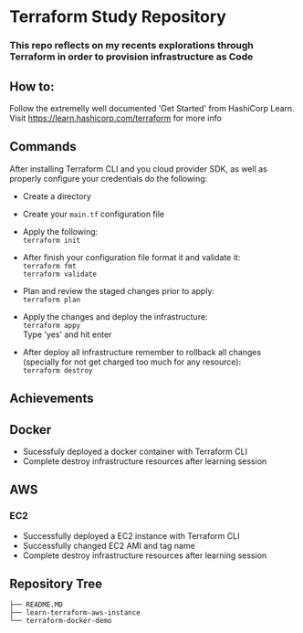 # Terraform Study Repository

### This repo reflects on my recents explorations through Terraform in order to provision infrastructure as Code

## How to:
Follow the extremelly well documented 'Get Started' from HashiCorp Learn. <br/>
Visit https://learn.hashicorp.com/terraform for more info

## Commands
After installing Terraform CLI and you cloud provider SDK, as well as properly configure your credentials do the following:

* Create a directory
* Create your `main.tf` configuration file

* Apply the following: <br/>
`terraform init`

* After finish your configuration file format it and validate it: <br/>
`terraform fmt` <br/>
`terraform validate`

* Plan and review the staged changes prior to apply: <br/>
`terraform plan`

* Apply the changes and deploy the infrastructure: <br/>
`terraform appy` <br/>
Type 'yes' and hit enter

* After deploy all infrastructure remember to rollback all changes (specially for not get charged too much for any resource): <br/>
`terraform destroy`

## Achievements
## Docker
* Sucessfuly deployed a docker container with Terraform CLI
* Complete destroy infrastructure resources after learning session

## AWS
### EC2
* Successfully deployed a EC2 instance with Terraform CLI
* Successfully changed EC2 AMI and tag name
* Complete destroy infrastructure resources after learning session

## Repository Tree
```
├── README.MD
├── learn-terraform-aws-instance
└── terraform-docker-demo
```